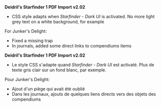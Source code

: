 **Deidril's Starfinder 1 PDF Import v2.02**
- CSS style adapts when *Starfinder - Dark UI* is activated. No more light grey text on a white background, for example

For Junker's Delight:
- Fixed a missing trap
- In journals, added some direct links to compendiums items

**Deidril's Starfinder 1 PDF Import v2.02**
- Le style CSS s'adapte quand *Starfinder - Dark UI* est activaté. Plus de texte gris clair sur un fond blanc, par exemple.

Pour Junker's Delight:
- Ajout d'un piège qui avait été oublié
- Dans les journaux, ajouts de quelques liens directs vers des objets des compendiums



